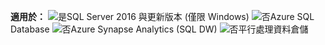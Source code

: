 **適用於：** ![是](media/yes-icon.png)SQL Server  2016 與更新版本 (僅限 Windows) ![否](media/no-icon.png)Azure SQL Database ![否](media/no-icon.png)Azure Synapse Analytics (SQL DW) ![否](media/no-icon.png)平行處理資料倉儲